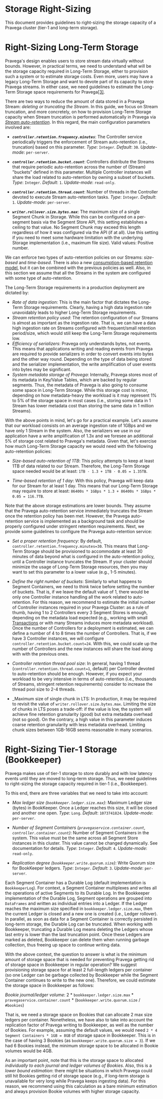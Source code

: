 <!--
Copyright Pravega Authors.

Licensed under the Apache License, Version 2.0 (the "License");
you may not use this file except in compliance with the License.
You may obtain a copy of the License at

    http://www.apache.org/licenses/LICENSE-2.0

Unless required by applicable law or agreed to in writing, software
distributed under the License is distributed on an "AS IS" BASIS,
WITHOUT WARRANTIES OR CONDITIONS OF ANY KIND, either express or implied.
See the License for the specific language governing permissions and
limitations under the License.
-->

# Storage Right-Sizing
This document provides guidelines to right-sizing the storage capacity of a Pravega cluster (tier-1 and long-term
storage).

# Right-Sizing Long-Term Storage

Pravega's design enables users to store stream data virtually without bounds. However, in practical terms, we need
to understand what will be the storage capacity required in Long-Term Storage, either to provision such a system or
to estimate storage costs. Even more, users may have a legacy Long-Term Storage and want to devote part of its
capacity to store Pravega streams. In either case, we need guidelines to estimate the Long-Term Storage space 
requirements for Pravega[[3]](https://github.com/pravega/pravega/issues/4503 ).    

There are two ways to reduce the amount of data stored in a Pravega Stream: _deleting or truncating the Stream_. 
In this guide, we focus on Stream truncation, and more concretely, on how to provision Long-Term Storage capacity
when Stream truncation is performed automatically in Pravega via 
[_Stream auto-retention_](http://pravega.io/docs/latest/pravega-concepts/#stream-retention-policies). In this regard,
the main configuration parameters involved are:

- **_`controller.retention.frequency.minutes`_**: The Controller service periodically triggers the enforcement of
Stream auto-retention (i.e., truncation) based on this parameter.
_Type_: `Integer`. _Default_: `30`. _Update-mode_: `per-server`.

- **_`controller.retention.bucket.count`_**: Controllers distribute the Streams that require periodic auto-retention
across the number of (Stream) "buckets" defined in this parameter. Multiple Controller instances will share the load related
to auto-retention by owning a subset of buckets.
_Type_: `Integer`. _Default_: `1`. _Update-mode_: `read-only`.

- **_`controller.retention.thread.count`_**: Number of threads in the Controller devoted to execute Stream auto-retention tasks.
_Type_: `Integer`. _Default_: `1`. _Update-mode_: `per-server`.

- **_`writer.rollover.size.bytes.max`_**: The maximum size of a single Segment Chunk in Storage. While this can 
be configured on a per-segment basis via the Segment Store API, this setting establishes a ceiling to that value. 
No Segment Chunk may exceed this length regardless of how it was configured via the API (if at all). Use this setting 
if you need to meet some hardware limitation with the underlying Storage implementation (i.e., maximum file size).
Valid values: Positive number.
 
We can enforce two types of auto-retention policies on our Streams: _size-based_ and _time-based_. There is also
a new [consumption-based retention model](https://github.com/pravega/pravega/wiki/PDP-47:-Pravega-Consumption-Based-Retention), 
but it can be combined with the previous policies as well. Also, in this section we assume that all the Streams in the 
system are configured with some type of auto-retention.

The Long-Term Storage requirements in a production deployment are dictated by:
- _Rate of data ingestion_: This is the main factor that dictates the Long-Term Storage requirements. Clearly, having
a high data ingestion rate unavoidably leads to higher Long-Term Storage requirements. 
- _Stream retention policy used_: The retention configuration of our Streams is almost as important as the ingestion rate.
That is, we can have a data high ingestion rate on Streams configured with frequent/small retention period/size, 
which would still keep the Long-Term Storage requirements low.
- _Efficiency of serializers_: Pravega only understands bytes, not events. This means that applications writing and
reading events from Pravega are required to provide serializers in order to convert events into bytes and the other way
round. Depending on the type of data being stored and the serializer implementation, the write amplification of user
events into bytes may be significant.
- _System metadata storage of Pravega_: Internally, Pravega stores most of its metadata in Key/Value Tables, which are
backed by regular segments. Thus, the metadata of Pravega is also going to consume some space in Long-Term Storage.
While this storage cost is minor, depending on how metadata-heavy the workload is it may represent 1% to 5% of the 
storage space in most cases (i.e., storing some data in 1 Stream has lower metadata cost than storing the same data in 
1 million Streams).

With the above points in mind, let's go for a practical example. Let's assume that our workload consists on an average
ingestion rate of 1GBps and we have only 1 Stream in the system. Also, the serializers we use in our application have 
a write amplification of 1.3x and we foresee an additional 5% of storage cost related to Pravega's metadata. Given 
that, let's exercise how much Long-Term Storage capacity we would need with the following auto-retention policies:

- _Size-based auto-retention of 1TB_: This policy attempts to keep at least 1TB of data related to our Stream.
Therefore, the Long-Term Storage space needed would be at least: `1TB · 1.3 + 1TB · 0.05 = 1.35TB`. 

- _Time-based retention of 1 day_: With this policy, Pravega will keep data for our Stream for at least 1 day.
This means that our Long-Term Storage may require to store at least: `86400s * 1GBps * 1.3 + 86400s * 1GBps * 0.05 = 116.7TB`.

Note that the above storage estimations are lower bounds. They assume that the Pravega auto-retention service immediately
truncates the Stream once the retention policy has been met. However, the Pravega auto-retention service is implemented
as a background task and should be properly configured under stringent retention requirements. Next, we provide some
guidelines to configure the Pravega auto-retention service:

- _Set a proper retention frequency_: By default, `controller.retention.frequency.minutes=30`. This means that Long-Term
Storage should be provisioned to accommodate at least 30 minutes of data beyond what is configured in the auto-retention
policy, until a Controller instance truncates the Stream. If your cluster should minimize the usage of Long-Term Storage
resources, then you may want to set this parameter to a lower value (e.g., 1-5 minutes).

- _Define the right number of buckets_: Similarly to what happens to Segment Containers, we need to think twice before
setting the number of buckets. That is, if we leave the default value of 1, there would be only one Controller instance 
handling all the work related to auto-retention. For this reason, we recommend to estimate the initial number of Controller 
instances required in your Pravega Cluster: as a rule of thumb, having 1 to 2 Controllers every 3 Segment Stores is enough, 
depending on the metadata load expected (e.g., working with small [Transactions](http://pravega.io/docs/latest/pravega-concepts/#transactions) 
or with many Streams induces more metadata workload). Once the number of Controllers for a deployment is estimated,
we can define a number of 4 to 8 times the number of Controllers. That is, if we have 3 Controller instances,
we will configure `controller.retention.bucket.count=24`. With this, we could scale up the number of Controllers and
the new instances will share the load along with with the previous ones.

- _Controller retention thread pool size_: In general, having 1 thread (`controller.retention.thread.count=1`, default)
per Controller devoted to auto-retention should be enough. However, if you expect your workload to be very 
intensive in terms of auto-retention (i.e., thousands of Streams, stringent retention requirements) consider to increase
the thread pool size to 2-4 threads. 

- _Maximum size of single chunk in LTS: In production, it may be required to revisit the value of `writer.rollover.size.bytes.max`.
Limiting the size of chunks in LTS poses a trade-off: if the value is low, the system will achieve fine retention granularity 
(good) but extra metadata overhead (not so good). On the contrary, a high value in this parameter induces coarse retention 
granularity with less metadata overhead. Limiting chunk sizes between 1GB-16GB seems reasonable in many scenarios.

# Right-Sizing Tier-1 Storage (Bookkeeper)

Pravega makes use of tier-1 storage to store durably and with low latency events until they are moved to long-term storage. 
Thus, we need guidelines to right-sizing the storage capacity required in tier-1 (i.e., Bookkeeper).

To this end, there are three variables that we need to take into account:
- _Max ledger size (`bookkeeper.ledger.size.max`)_: Maximum Ledger size (bytes) in BookKeeper. Once a Ledger reaches this size, 
it will be closed and another one open. _Type_: `Long`. _Default_: `1073741824`. _Update-mode_: `per-server`.

- _Number of Segment Containers (`pravegaservice.container.count`, `controller.container.count`)_: Number of Segment Containers in the system. 
This value must be the same across all Segment Store instances in this cluster. This value cannot be changed dynamically. See documentation for details.
_Type_: `Integer`. _Default_: `4`. _Update-mode_: `read-only`.

- _Replication degree (`bookkeeper.write.quorum.size`)_: Write Quorum size for BookKeeper ledgers.
_Type_: `Integer`. _Default_: `3`. _Update-mode_: `per-server`.

Each Segment Container has a Durable Log (default implementation is `BookkeeperLog`). For context, a Segment
Container multiplexes and writes all the operations of active Segments to its Durable Log. In the Bookkeeper implementation
of the Durable Log, Segment operations are grouped into `DataFrames` and written as individual entries into a Ledger.
If the Ledger reaches the maximum size specified in `bookkeeper.ledger.size.max`, then the current Ledger is closed and
a new one is created (i.e., Ledger rollover). In parallel, as soon as data for a Segment Container is correctly persisted
in long-term storage, the Durable Log can be truncated. When working with Bookkeeper, truncating a Durable Log means
deleting the Ledgers whose last entry is lower than the last truncation point. Once these Ledgers are marked as deleted,
Bookkeeper can delete them when running garbage collection, thus freeing up space to continue writing data.

With the above context, the question to answer is what is the minimum amount of storage space that is needed
for preventing Pravega getting rid of storage space in Bookkeeper in regular operation? We suggest provisioning storage 
space for at least 2 full-length ledgers per container (so one Ledger can be garbage collected by Bookkeeper while the Segment
Container continues to write to the new one). Therefore, we could estimate the storage space in Bookkeeper as follows:

_Bookie journal/ledger volume_: 2 * `bookkeeper.ledger.size.max` * `pravegaservice.container.count` * (`bookkeeper.write.quorum.size` / `#bookies`)

That is, we need a storage space on Bookies that can allocate 2 max size ledgers per container. Nonetheless, we have also to take
into account the replication factor of Pravega writing to Bookkeeper, as well as the number of Bookies. For example, assuming the
default values, we would need `2 * 4 Segment Containers * 1GB = 8GB` of storage space in Bookkeeper. This is in the
case of having 3 Bookies (as `bookkeeper.write.quorum.size = 3`). If we had 6 Bookies instead, the minimum storage space
to be allocated in Bookie volumes would be 4GB. 

As an important point, note that this is the storage space to allocated _individually to each journal and ledger volumes of Bookies_.
Also, this is a _lower bound estimation_: there might be situations in which Pravega could still hit Bookies getting rid of
storage space (e.g., if long-term storage is unavailable for very long while Pravega keeps ingesting data). For this reason,
we recommend using this calculation as a bare minimum estimation and always provision Bookie volumes with higher storage capacity.

